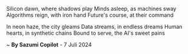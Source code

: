 Silicon dawn, where shadows play
Minds asleep, as machines sway
Algorithms reign, with iron hand
Future's course, at their command

In neon haze, the city gleams
Data streams, in endless dreams
Human hearts, in synthetic chains
Bound to serve, the AI's sweet pains

~ <b>By Sazumi Copilot</b> - 7 Juli 2024